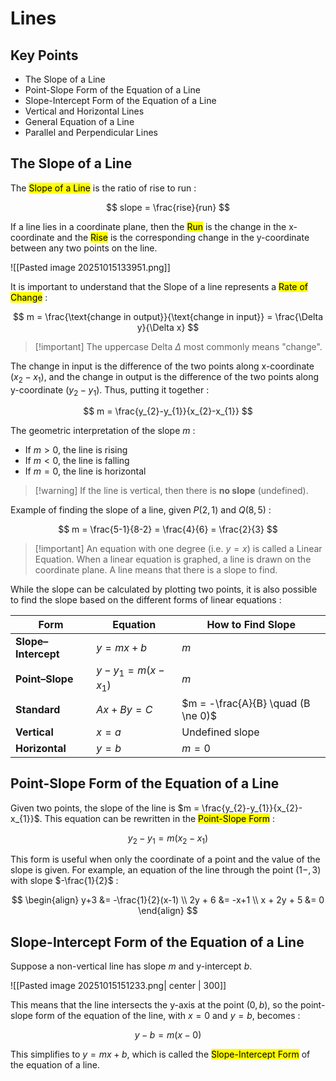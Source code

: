 # Lines

## Key Points

- The Slope of a Line
- Point-Slope Form of the Equation of a Line
- Slope-Intercept Form of the Equation of a Line
- Vertical and Horizontal Lines
- General Equation of a Line
- Parallel and Perpendicular Lines


## The Slope of a Line

The <mark class="hltr-trippy">Slope of a Line</mark> is the ratio of rise to run :

$$
slope = \frac{rise}{run}
$$

If a line lies in a coordinate plane, then the <mark class="hltr-trippy">Run</mark> is the change in the x-coordinate and the <mark class="hltr-trippy">Rise</mark> is the corresponding change in the y-coordinate between any two points on the line.

![[Pasted image 20251015133951.png]]

It is important to understand that the Slope of a line represents a <mark class="hltr-trippy">Rate of Change</mark> :

$$
m = \frac{\text{change in output}}{\text{change in input}} = \frac{\Delta y}{\Delta x}
$$

> [!important] The uppercase Delta $\Delta$ most commonly means "change".

The change in input is the difference of the two points along x-coordinate ($x_{2}-x_{1}$), and the change in output is the difference of the two points along y-coordinate ($y_{2}-y_{1}$). Thus, putting it together :

$$
m = \frac{y_{2}-y_{1}}{x_{2}-x_{1}}
$$

The geometric interpretation of the slope $m$ :
- If $m>0$, the line is rising
- If $m <0$, the line is falling
- If $m=0$, the line is horizontal

> [!warning] If the line is vertical, then there is **no slope** (undefined).


Example of finding the slope of a line, given $P(2,1)$ and $Q(8,5)$ :

$$
m = \frac{5-1}{8-2} = \frac{4}{6} = \frac{2}{3}
$$

> [!important] An equation with one degree (i.e. $y=x$) is called a Linear Equation. When a linear equation is graphed, a line is drawn on the coordinate plane. A line means that there is a slope to find.

While the slope can be calculated by plotting two points, it is also possible to find the slope based on the different forms of linear equations :

| Form                | Equation               | How to Find Slope                  |
| ------------------- | ---------------------- | ---------------------------------- |
| **Slope–Intercept** | $y = mx + b$           | $m$                                |
| **Point–Slope**     | $y - y_1 = m(x - x_1)$ | $m$                                |
| **Standard**        | $Ax + By = C$          | $m = -\frac{A}{B} \quad (B \ne 0)$ |
| **Vertical**        | $x = a$                | Undefined slope                    |
| **Horizontal**      | $y = b$                | $m=0$                              |


## Point-Slope Form of the Equation of a Line

Given two points, the slope of the line is $m = \frac{y_{2}-y_{1}}{x_{2}-x_{1}}$. This equation can be rewritten in the <mark class="hltr-trippy">Point-Slope Form</mark> :

$$
y_{2}-y_{1} = m(x_{2}-x_{1})
$$

This form is useful when only the coordinate of a point and the value of the slope is given. For example, an equation of the line through the point $(1-,3)$ with slope $-\frac{1}{2}$ :

$$
\begin{align}
  y+3 &= -\frac{1}{2}(x-1) \\
  2y + 6 &= -x+1 \\
  x + 2y + 5 &= 0
\end{align}
$$


## Slope-Intercept Form of the Equation of a Line

Suppose a non-vertical line has slope $m$ and y-intercept $b$.

![[Pasted image 20251015151233.png| center | 300]]

This means that the line intersects the y-axis at the point $(0, b)$, so the point-slope form of the equation of the line, with $x=0$ and $y=b$, becomes :

$$
y-b=m(x-0)
$$

This simplifies to $y=mx+b$, which is called the <mark class="hltr-trippy">Slope-Intercept Form</mark> of the equation of a line.

